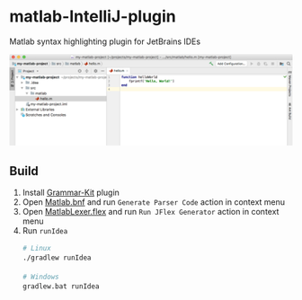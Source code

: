 # matlab-IntelliJ-plugin
Matlab syntax highlighting plugin for JetBrains IDEs

![Screenshot of Matlab plugin](screenshots/screen.png)

## Build
1. Install [Grammar-Kit](https://plugins.jetbrains.com/plugin/6606-grammar-kit) plugin
2. Open [Matlab.bnf](src/main/grammar/Matlab.bnf) and run `Generate Parser Code` action in context menu
3. Open [MatlabLexer.flex](src/main/grammar/MatlabLexer.flex) and run `Run JFlex Generator` action in context menu
4. Run `runIdea`
    ```bash
    # Linux
    ./gradlew runIdea

    # Windows
    gradlew.bat runIdea
    ```